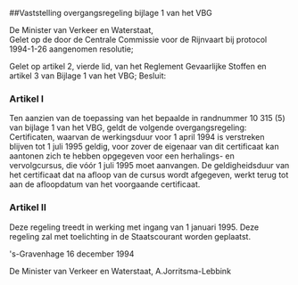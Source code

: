 <meta http-equiv='Content-Type' content='text/html; charset=utf-8' />

##Vaststelling overgangsregeling bijlage 1 van het VBG

De Minister van Verkeer en Waterstaat,  
Gelet op de door de Centrale Commissie voor de Rijnvaart bij protocol 1994-1-26 aangenomen resolutie;

Gelet op artikel 2, vierde lid, van het Reglement Gevaarlijke Stoffen en artikel 3 van Bijlage 1 van het VBG;
Besluit:    

### Artikel  I  

Ten aanzien van de toepassing van het bepaalde in randnummer 10 315 (5) van bijlage 1 van het VBG, geldt de volgende overgangsregeling: Certificaten, waarvan de werkingsduur voor 1 april 1994 is verstreken blijven tot 1 juli 1995 geldig, voor zover de eigenaar van dit certificaat kan aantonen zich te hebben opgegeven voor een herhalings- en vervolgcursus, die vóór 1 juli 1995 moet aanvangen. De geldigheidsduur van het certificaat dat na afloop van de cursus wordt afgegeven, werkt terug tot aan de afloopdatum van het voorgaande certificaat.  

### Artikel  II  

Deze regeling treedt in werking met ingang van 1 januari 1995. Deze regeling zal met toelichting in de Staatscourant worden geplaatst.  

's-Gravenhage 
16 december 1994    

De 
Minister van Verkeer en Waterstaat, 
A.Jorritsma-Lebbink    
